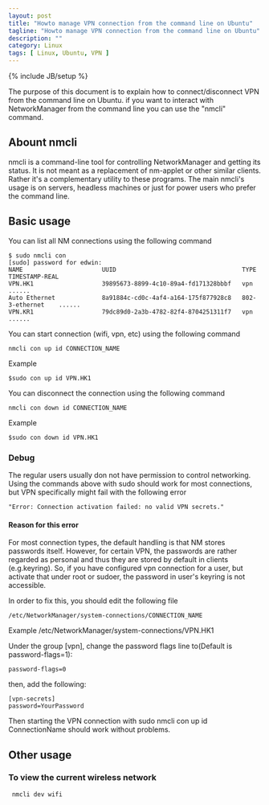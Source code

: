 ```yaml
---
layout: post
title: "Howto manage VPN connection from the command line on Ubuntu"
tagline: "Howto manage VPN connection from the command line on Ubuntu"
description: ""
category: Linux 
tags: [ Linux, Ubuntu, VPN ]
---
```

{% include JB/setup %}

The purpose of this document is to explain how to connect/disconnect VPN from the command line on Ubuntu. if you want 
to interact with NetworkManager from the command line you can use the "nmcli" command.

## Abount nmcli

nmcli is a command-line tool for controlling NetworkManager and getting its status.  It is not meant as a replacement 
of nm-applet or other similar clients.  Rather it's a complementary utility to these programs.  The main nmcli's usage 
is on servers, headless machines or just for power users who prefer the command line.

## Basic usage

You can list all NM connections using the following command

	$ sudo nmcli con
	[sudo] password for edwin: 
	NAME                      UUID                                   TYPE              TIMESTAMP-REAL                    
	VPN.HK1                   39895673-8899-4c10-89a4-fd171328bbbf   vpn               ......
	Auto Ethernet             8a91884c-cd0c-4af4-a164-175f877928c8   802-3-ethernet    ......
	VPN.KR1                   79dc89d0-2a3b-4782-82f4-8704251311f7   vpn               ......

You can start connection (wifi, vpn, etc) using the following command

	nmcli con up id CONNECTION_NAME

Example

	$sudo con up id VPN.HK1


You can disconnect the connection using the following command

	nmcli con down id CONNECTION_NAME

Example 

	$sudo con down id VPN.HK1

### Debug

The regular users usually don not have permission to control networking. Using the commands 
above with sudo should work for most connections, but VPN specifically might fail with the following error

	"Error: Connection activation failed: no valid VPN secrets."


#### Reason for this error

For most connection types, the default handling is that NM stores passwords itself. However, for certain VPN, the passwords 
are rather regarded as personal and thus they are stored by default in clients (e.g.keyring). So, if you have configured 
vpn connection for a user, but activate that under root or sudoer, the password in user's keyring is not accessible.


In order to fix this, you should edit the following file 

	/etc/NetworkManager/system-connections/CONNECTION_NAME

Example
	/etc/NetworkManager/system-connections/VPN.HK1 

Under the group [vpn], change the password flags line to(Default is password-flags=1):

	password-flags=0

then, add the following:

	[vpn-secrets]
	password=YourPassword

Then starting the VPN connection with sudo nmcli con up id ConnectionName should work without problems.

## Other usage

### To view the current wireless network

	 nmcli dev wifi



